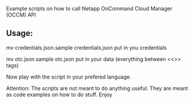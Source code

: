 Example scripts on how to call Netapp OnCommand Cloud Manager (OCCM) API

## Usage:
mv credentials.json.sample credentials.json
put in you credentials

mv otc.json.sample otc.json
put in your data (everything between <<>> tags)

Now play with the script in your prefered language.

Attention: The scripts are not meant to do anything useful. They are meant as code examples on how to do stuff. Enjoy
